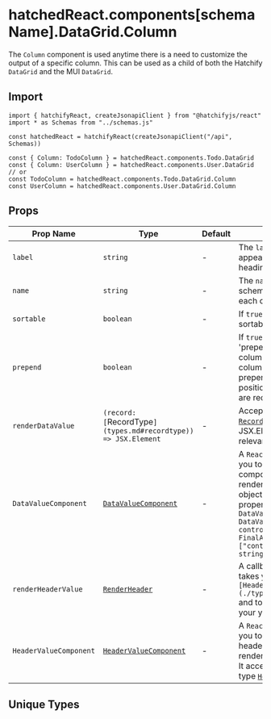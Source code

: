 # hatchedReact.components[schemaName].DataGrid.Column

The `Column` component is used anytime there is a need to customize the output of a specific column. This can be used as a child of both the Hatchify `DataGrid` and the MUI `DataGrid`.

## Import

```tsx
import { hatchifyReact, createJsonapiClient } from "@hatchifyjs/react"
import * as Schemas from "../schemas.js"

const hatchedReact = hatchifyReact(createJsonapiClient("/api", Schemas))

const { Column: TodoColumn } = hatchedReact.components.Todo.DataGrid
const { Column: UserColumn } = hatchedReact.components.User.DataGrid
// or
const TodoColumn = hatchedReact.components.Todo.DataGrid.Column
const UserColumn = hatchedReact.components.User.DataGrid.Column
```

## Props

| Prop Name              | Type                                                           | Default | Description                                                                                                                                                                                                                                              |
| ---------------------- | -------------------------------------------------------------- | ------- | -------------------------------------------------------------------------------------------------------------------------------------------------------------------------------------------------------------------------------------------------------- |
| `label`                | `string`                                                       | -       | The `label` will be what appears as the `Column` heading.                                                                                                                                                                                                |
| `name`                 | `string`                                                       | -       | The `name` is the key on the schema that will fill out each column row                                                                                                                                                                                   |
| `sortable`             | `boolean`                                                      | -       | If `true`, the `Column` will be sortable.                                                                                                                                                                                                                |
| `prepend`              | `boolean`                                                      | -       | If `true` the column will 'prepend' the other columns. If multiple columns are set to prepend, they will position in the order they are received                                                                                                         |
| `renderDataValue`      | `(record: [`RecordType`](types.md#recordtype)) => JSX.Element` | -       | Accepts a record of the [`RecordType`](types.md#recordtype) and returns a JSX.Element with the relevant schema data                                                                                                                                      |
| `DataValueComponent`   | [`DataValueComponent`](types.md/#datavaluecomponent)           | -       | A `React.FC` that allows you to customize the data component that is rendered. It accepts an object with the following properties: `ts {value: DataValue, record: DataValueRecord, control: FinalAttributes[string]["control"], field?: string \| null}` |
| `renderHeaderValue`    | [`RenderHeader`](types.md/#renderheader)                       | -       | A callback function that takes your `headerArgs: [HeaderProps](./types.md#headerprops)` and to dynamically render your your header value.                                                                                                                |
| `HeaderValueComponent` | [`HeaderValueComponent`](types.md/#headervaluecomponent)       | -       | A `React.FC` that allows you to customize the header component that is rendered for the column. It accepts an object of type [`HeaderProps`](types.md#headerprops)                                                                                                           |

## Unique Types
